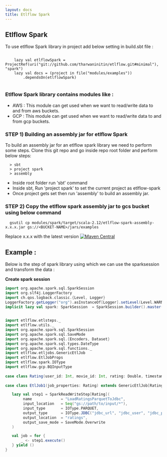 ```yaml
---
layout: docs
title: Etlflow Spark
---
```


## Etlflow Spark

To use etlflow Spark library in project add below setting in build.sbt file : 

```

    lazy val etlflowSpark = ProjectRef(uri("git://github.com/tharwaninitin/etlflow.git#minimal"), "spark")
    lazy val docs = (project in file("modules/examples"))
        .dependsOn(etlflowSpark)
         
```
### Etlflow Spark library contains modules like :
* AWS : This module can get used when we want to read/write data to and from aws buckets. 
* GCP : This module can get used when we want to read/write data to and from gcp buckets.

### STEP 1) Building an assembly jar for etlflow Spark
To build an assembly jar for an etlflow spark library we need to perform some steps. Clone this git repo and go inside repo root folder and perform below steps: 
       
         
      > sbt
      > project spark
      > assembly
      
* Inside root folder run 'sbt' command
* Inside sbt, Run 'project spark' to set the current project as etlflow-spark
* Once project gets set then run 'assembly' to build an assembly jar.       

### STEP 2) Copy the etlflow spark assembly jar to gcs bucket using below command
 
      gsutil cp modules/spark/target/scala-2.12/etlflow-spark-assembly-x.x.x.jar gs://<BUCKET-NAME>/jars/examples
      
Replace x.x.x with the latest version [![Maven Central](https://maven-badges.herokuapp.com/maven-central/com.github.tharwaninitin/etlflow-spark_2.12/badge.svg)](https://mvnrepository.com/artifact/com.github.tharwaninitin/etlflow-spark)
    
## Example : 

Below is the step of spark library using which we can use the sparksession and transform the data : 

**Create spark session**   

```scala mdoc
import org.apache.spark.sql.SparkSession
import org.slf4j.LoggerFactory
import ch.qos.logback.classic.{Level, Logger}
LoggerFactory.getLogger("org").asInstanceOf[Logger].setLevel(Level.WARN)
implicit lazy val spark: SparkSession  = SparkSession.builder().master("local[*]").getOrCreate()       

```
         
```scala mdoc
         
import etlflow.etlsteps._
import etlflow.utils._
import org.apache.spark.sql.SparkSession
import org.apache.spark.sql.SaveMode
import org.apache.spark.sql.{Encoders, Dataset}
import org.apache.spark.sql.types.DateType
import org.apache.spark.sql.functions._
import etlflow.etljobs.GenericEtlJob
import etlflow.EtlJobProps
import etlflow.spark.IOType
import etlflow.gcp.BQInputType
         
case class Rating(user_id: Int, movie_id: Int, rating: Double, timestamp: Long) extends EtlJobProps
         
case class EtlJob1(job_properties: Rating) extends GenericEtlJob[Rating] {

   lazy val step1 = SparkReadWriteStep[Rating](
        name             = "LoadRatingsParquetToJdbc",
        input_location   = Seq("gs://path/to/input/*"),
        input_type       = IOType.PARQUET,
        output_type      = IOType.JDBC("jdbc_url", "jdbc_user", "jdbc_pwd", "jdbc_driver"),
        output_location  = "ratings",
        output_save_mode = SaveMode.Overwrite
   )

   val job = for {
       _ <- step1.execute()
   } yield ()
}
```